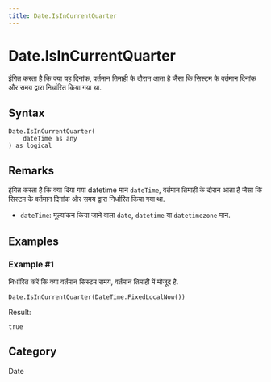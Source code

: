 ```yaml
---
title: Date.IsInCurrentQuarter
---
```


# Date.IsInCurrentQuarter


इंगित करता है कि क्या यह दिनांक, वर्तमान तिमाही के दौरान आता है जैसा कि सिस्टम के वर्तमान दिनांक और समय द्वारा निर्धारित किया गया था.


## Syntax

```powerquery
Date.IsInCurrentQuarter(
    dateTime as any
) as logical
```


## Remarks

इंगित करता है कि क्या दिया गया datetime मान <code>dateTime</code>, वर्तमान तिमाही के दौरान आता है जैसा कि सिस्टम के वर्तमान दिनांक और समय द्वारा निर्धारित किया गया था.      <ul>      <li><code>dateTime</code>: मूल्यांकन किया जाने वाला <code>date</code>, <code>datetime</code> या <code>datetimezone</code> मान.</li>      </ul>


## Examples

### Example #1 
निर्धारित करें कि क्या वर्तमान सिस्टम समय, वर्तमान तिमाही में मौजूद है.
```powerquery
Date.IsInCurrentQuarter(DateTime.FixedLocalNow())
```

Result: 
```powerquery
true
```




## Category
Date

